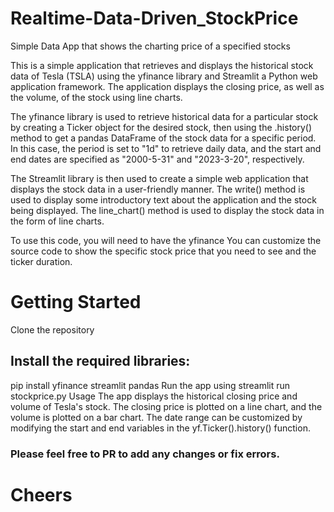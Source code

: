 # Realtime-Data-Driven_StockPrice
Simple Data App that shows the charting price of a specified stocks

This is a simple application that retrieves and displays the 
historical stock data of Tesla (TSLA) 
using the yfinance library and Streamlit
a Python web application framework. The application displays 
the closing price, as well as the volume, 
of the stock using line charts.

The yfinance library is used to retrieve historical
data for a particular stock by creating a Ticker object 
for the desired stock, then using the .history() method 
to get a pandas DataFrame of the stock data for a
specific period. In this case, the period is set to "1d"
to retrieve daily data, and the start and end dates 
are specified as "2000-5-31" and "2023-3-20", respectively.

The Streamlit library is then used to create a simple web 
application that displays the stock data 
in a user-friendly manner. The write() method is used to 
display some introductory text about
the application and the stock being displayed.
The line_chart() method is used to display the 
stock data in the form of line charts.

To use this code, you will need to have the yfinance
You can customize the source code to show the specific 
stock price that you need to see and the ticker duration.


# Getting Started
Clone the repository
## Install the required libraries:
pip install yfinance streamlit pandas
Run the app using streamlit run stockprice.py
Usage
The app displays the historical closing price 
and volume of Tesla's stock. 
The closing price is plotted on a line chart, and 
the volume is plotted on a bar chart. 
The date range can be customized by modifying the 
start and end variables in the yf.Ticker().history() function.

### Please feel free to PR to add any changes or fix errors.
# Cheers


